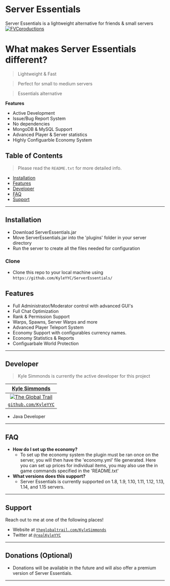 # Server Essentials
Server Essentials is a lightweight alternative for friends &amp; small servers
<a href="http://github.com/KyleYYC/ServerEssentials/"><img src="https://avatars1.githubusercontent.com/u/4284691?v=3&s=200" title="Server Essentials" alt="FVCproductions"></a>

<!-- [![FVCproductions](https://avatars1.githubusercontent.com/u/4284691?v=3&s=200)](http://fvcproductions.com) -->

# What makes Server Essentials different?

> Lightweight & Fast

> Perfect for small to medium servers

> Essentials alternative

**Features**

- Active Development
- Issue/Bug Report System
- No dependencies
- MongoDB & MySQL Support
- Advanced Player & Server statistics
- Highly Configuarble Economy System

## Table of Contents

> Please read the `README.txt` for more detailed info.

- [Installation](#installation)
- [Features](#features)
- [Developer](#developer)
- [FAQ](#faq)
- [Support](#support)

---

## Installation

- Download ServerEssentials.jar
- Move ServerEssentials.jar into the 'plugins' folder in your server directory
- Run the server to create all the files needed for configuration

### Clone

- Clone this repo to your local machine using `https://github.com/KyleYYC/ServerEssentials/`

## Features

- Full Administrator/Moderator control with advanced GUI's
- Full Chat Optimization
- Rank & Permission Support
- Warps, Spawns, Server Warps and more
- Advanced Player Teleport System
- Economy Support with configurables currency names.
- Economy Statistics & Reports
- Configuarbale World Protection

---

## Developer

> Kyle Simmonds is currently the active developer for this project

| <a href="http://theglobaltrail.com" target="_blank">**Kyle Simmonds**</a> |
| :---: |
| [![The Global Trail](https://avatars2.githubusercontent.com/u/58207022?s=400&u=6e2269de1a95b156da27bf59a1e9934395a7130a&v=4?s=175)](http://theglobaltrail.com)    |
| <a href="http://github.com/KyleYYC" target="_blank">`github.com/KyleYYC`</a> |

- Java Developer

---

## FAQ

- **How do I set up the economy?**
    - To set up the economy system the plugin must be ran once on the server, you will then have the 'economy.yml' file generated.
    Here you can set up prices for individual items, you may also use the in game commands specified in the 'README.txt'
- **What versions does this support?**
    - Server Essentials is currently supported on 1.8, 1.9, 1.10, 1.11, 1.12, 1.13, 1.14, and 1.15 servers.

---

## Support

Reach out to me at one of the following places!

- Website at <a href="https://theglobaltrail.com/kylesimmonds" target="_blank">`theglobaltrail.com/KyleSimmonds`</a>
- Twitter at <a href="http://twitter.com/realKyleYYC" target="_blank">`@realKyleYYC`</a>

---

## Donations (Optional)

- Donations will be available in the future and will also offer a premium version of Server Essentials.

---
